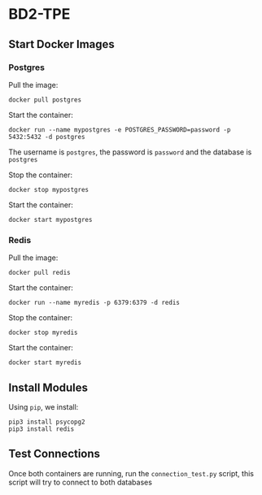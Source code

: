 # BD2-TPE

## Start Docker Images

### Postgres
Pull the image:
```
docker pull postgres
```

Start the container:
```
docker run --name mypostgres -e POSTGRES_PASSWORD=password -p 5432:5432 -d postgres
```

The username is `postgres`, the password is `password` and the database is `postgres`

Stop the container:
```
docker stop mypostgres
```

Start the container:
```
docker start mypostgres
```

### Redis
Pull the image:
```
docker pull redis
```

Start the container:
```
docker run --name myredis -p 6379:6379 -d redis
```

Stop the container:
```
docker stop myredis
```

Start the container:
```
docker start myredis
```

## Install Modules
Using `pip`, we install:
```
pip3 install psycopg2
pip3 install redis
```

## Test Connections
Once both containers are running, run the `connection_test.py` script, this script will try to connect to both databases